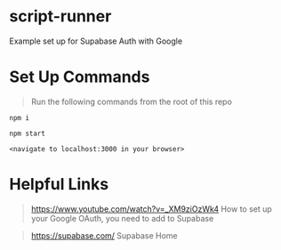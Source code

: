 # script-runner
Example set up for Supabase Auth with Google

# Set Up Commands
> Run the following commands from the root of this repo
```
npm i
```
```
npm start
```
```
<navigate to localhost:3000 in your browser>
```

# Helpful Links
> https://www.youtube.com/watch?v=_XM9ziOzWk4
How to set up your Google OAuth, you need to add to Supabase

> https://supabase.com/
Supabase Home
